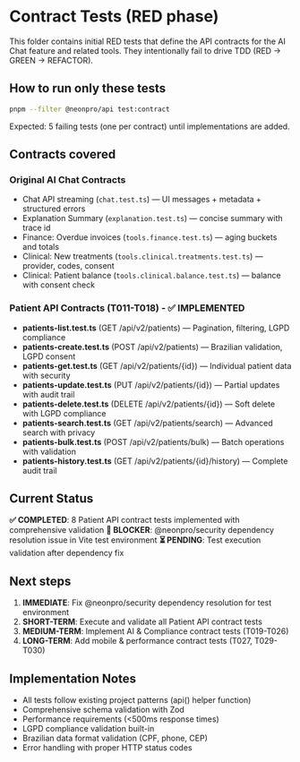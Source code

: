 # Contract Tests (RED phase)

This folder contains initial RED tests that define the API contracts for the AI Chat feature and related tools. They intentionally fail to drive TDD (RED → GREEN → REFACTOR).

## How to run only these tests

```bash
pnpm --filter @neonpro/api test:contract
```

Expected: 5 failing tests (one per contract) until implementations are added.

## Contracts covered

### Original AI Chat Contracts

- Chat API streaming (`chat.test.ts`) — UI messages + metadata + structured errors
- Explanation Summary (`explanation.test.ts`) — concise summary with trace id
- Finance: Overdue invoices (`tools.finance.test.ts`) — aging buckets and totals
- Clinical: New treatments (`tools.clinical.treatments.test.ts`) — provider, codes, consent
- Clinical: Patient balance (`tools.clinical.balance.test.ts`) — balance with consent check

### Patient API Contracts (T011-T018) - ✅ IMPLEMENTED

- **patients-list.test.ts** (GET /api/v2/patients) — Pagination, filtering, LGPD compliance
- **patients-create.test.ts** (POST /api/v2/patients) — Brazilian validation, LGPD consent
- **patients-get.test.ts** (GET /api/v2/patients/{id}) — Individual patient data with security
- **patients-update.test.ts** (PUT /api/v2/patients/{id}) — Partial updates with audit trail
- **patients-delete.test.ts** (DELETE /api/v2/patients/{id}) — Soft delete with LGPD compliance
- **patients-search.test.ts** (GET /api/v2/patients/search) — Advanced search with privacy
- **patients-bulk.test.ts** (POST /api/v2/patients/bulk) — Batch operations with validation
- **patients-history.test.ts** (GET /api/v2/patients/{id}/history) — Complete audit trail

## Current Status

**✅ COMPLETED**: 8 Patient API contract tests implemented with comprehensive validation
**🔧 BLOCKER**: @neonpro/security dependency resolution issue in Vite test environment
**⏳ PENDING**: Test execution validation after dependency fix

## Next steps

1. **IMMEDIATE**: Fix @neonpro/security dependency resolution for test environment
2. **SHORT-TERM**: Execute and validate all Patient API contract tests
3. **MEDIUM-TERM**: Implement AI & Compliance contract tests (T019-T026)
4. **LONG-TERM**: Add mobile & performance contract tests (T027, T029-T030)

## Implementation Notes

- All tests follow existing project patterns (api() helper function)
- Comprehensive schema validation with Zod
- Performance requirements (<500ms response times)
- LGPD compliance validation built-in
- Brazilian data format validation (CPF, phone, CEP)
- Error handling with proper HTTP status codes
